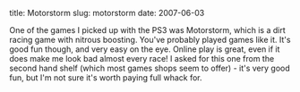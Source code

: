 title: Motorstorm
slug: motorstorm
date: 2007-06-03


One of the games I picked up with the PS3 was Motorstorm, which is a dirt racing game with nitrous boosting. You've probably played games like it. It's good fun though, and very easy on the eye. Online play is great, even if it does make me look bad almost every race!
I asked for this one from the second hand shelf (which most games shops seem to offer) - it's very good fun, but I'm not sure it's worth paying full whack for.
